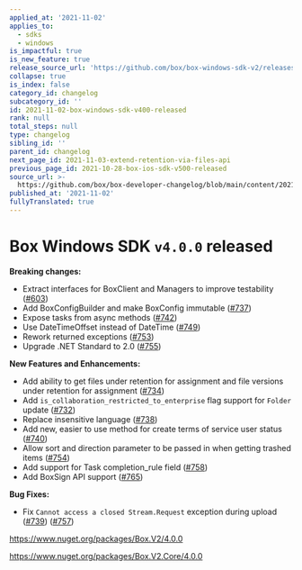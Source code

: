 ```yaml
---
applied_at: '2021-11-02'
applies_to:
  - sdks
  - windows
is_impactful: true
is_new_feature: true
release_source_url: 'https://github.com/box/box-windows-sdk-v2/releases/tag/v4.0.0'
collapse: true
is_index: false
category_id: changelog
subcategory_id: ''
id: 2021-11-02-box-windows-sdk-v400-released
rank: null
total_steps: null
type: changelog
sibling_id: ''
parent_id: changelog
next_page_id: 2021-11-03-extend-retention-via-files-api
previous_page_id: 2021-10-28-box-ios-sdk-v500-released
source_url: >-
  https://github.com/box/box-developer-changelog/blob/main/content/2021/11-02-box-windows-sdk-v400-released.md
published_at: '2021-11-02'
fullyTranslated: true
---
```

# Box Windows SDK `v4.0.0` released

**Breaking changes:**

* Extract interfaces for BoxClient and Managers to improve testability ([#603][1])
* Add BoxConfigBuilder and make BoxConfig immutable ([#737][2])
* Expose tasks from async methods ([#742][3])
* Use DateTimeOffset instead of DateTime ([#749][4])
* Rework returned exceptions ([#753][5])
* Upgrade .NET Standard to 2.0 ([#755][6])

**New Features and Enhancements:**

* Add ability to get files under retention for assignment and file versions under retention for assignment ([#734][7])
* Add `is_collaboration_restricted_to_enterprise` flag support for `Folder` update ([#732][8])
* Replace insensitive language ([#738][9])
* Add new, easier to use method for create terms of service user status ([#740][10])
* Allow sort and direction parameter to be passed in when getting trashed items ([#754][11])
* Add support for Task completion_rule field ([#758][12])
* Add BoxSign API support ([#765][13])

**Bug Fixes:**

* Fix `Cannot access a closed Stream.Request` exception during upload ([#739][14]) ([#757][15])

<https://www.nuget.org/packages/Box.V2/4.0.0>

<https://www.nuget.org/packages/Box.V2.Core/4.0.0>

[1]: https://github.com/box/box-windows-sdk-v2/pull/603

[2]: https://github.com/box/box-windows-sdk-v2/pull/737

[3]: https://github.com/box/box-windows-sdk-v2/pull/742

[4]: https://github.com/box/box-windows-sdk-v2/pull/749

[5]: https://github.com/box/box-windows-sdk-v2/pull/753

[6]: https://github.com/box/box-windows-sdk-v2/pull/755

[7]: https://github.com/box/box-windows-sdk-v2/pull/734

[8]: https://github.com/box/box-windows-sdk-v2/pull/732

[9]: https://github.com/box/box-windows-sdk-v2/pull/738

[10]: https://github.com/box/box-windows-sdk-v2/pull/740

[11]: https://github.com/box/box-windows-sdk-v2/pull/754

[12]: https://github.com/box/box-windows-sdk-v2/pull/758

[13]: https://github.com/box/box-windows-sdk-v2/pull/765

[14]: https://github.com/box/box-windows-sdk-v2/pull/739

[15]: https://github.com/box/box-windows-sdk-v2/pull/757
